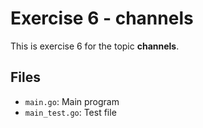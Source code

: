 # Exercise 6 - channels

This is exercise 6 for the topic **channels**.

## Files
- `main.go`: Main program
- `main_test.go`: Test file
